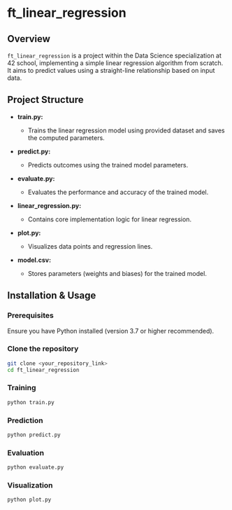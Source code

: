 # ft\_linear\_regression

## Overview

`ft_linear_regression` is a project within the Data Science specialization at 42 school, implementing a simple linear regression algorithm from scratch. It aims to predict values using a straight-line relationship based on input data.

## Project Structure

* **train.py:**

  * Trains the linear regression model using provided dataset and saves the computed parameters.

* **predict.py:**

  * Predicts outcomes using the trained model parameters.

* **evaluate.py:**

  * Evaluates the performance and accuracy of the trained model.

* **linear\_regression.py:**

  * Contains core implementation logic for linear regression.

* **plot.py:**

  * Visualizes data points and regression lines.

* **model.csv:**

  * Stores parameters (weights and biases) for the trained model.

## Installation & Usage

### Prerequisites

Ensure you have Python installed (version 3.7 or higher recommended).

### Clone the repository

```bash
git clone <your_repository_link>
cd ft_linear_regression
```

### Training

```bash
python train.py
```

### Prediction

```bash
python predict.py
```

### Evaluation

```bash
python evaluate.py
```

### Visualization

```bash
python plot.py
```
